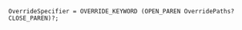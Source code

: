 <!-- This file is generated automatically by infrastructure scripts. Please don't edit by hand. -->

```{ .ebnf .slang-ebnf #OverrideSpecifier }
OverrideSpecifier = OVERRIDE_KEYWORD (OPEN_PAREN OverridePaths? CLOSE_PAREN)?;
```
